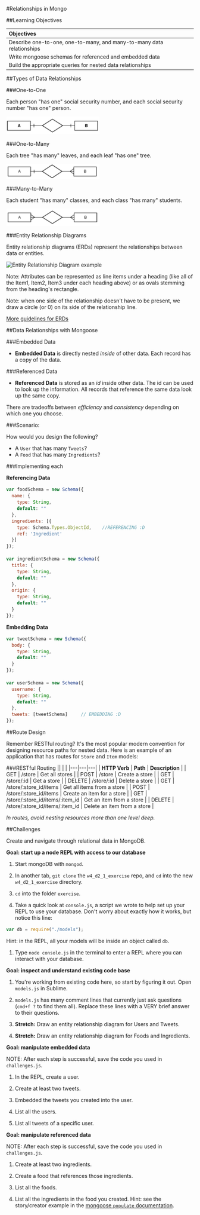 #Relationships in Mongo


##Learning Objectives

| Objectives |
| :---- |
| Describe one-to-one, one-to-many, and many-to-many data relationships |
| Write mongoose schemas for referenced and embedded data |
| Build the appropriate queries for nested data relationships |

##Types of Data Relationships

###One-to-One

Each person "has one" social security number, and each social security number "has one" person.

<img src="./img/one_to_one.png" alt="one to one erd" style="width: 250px;">

###One-to-Many

Each tree "has many" leaves, and each leaf "has one" tree.

<img src="./img/one_to_many.png" alt="one to many erd" style="width: 250px;">

###Many-to-Many

Each student "has many" classes, and each class "has many" students.

<img src="./img/many_to_many.png" alt="many to many erd" style="width: 250px;">

###Entity Relationship Diagrams

Entity relationship diagrams (ERDs) represent the relationships between data or entities.

![Entity Relationship Diagram example](https://www.edrawsoft.com/images/examples/entity-relationship-diagram.png)

Note: Attributes can be represented as line items under a heading (like all of the Item1, Item2, Item3 under each heading above) or as ovals stemming from the heading's rectangle.  

Note: when one side of the relationship doesn't have to be present, we draw a circle (or 0) on its side of the relationship line.

[More guidelines for ERDs](http://docs.oracle.com/cd/A87860_01/doc/java.817/a81358/05_dev1.htm)



##Data Relationships with Mongoose

###Embedded Data

* **Embedded Data** is directly nested *inside* of other data. Each record has a copy of the data.

###Referenced Data

* **Referenced Data** is stored as an *id* inside other data. The id can be used to look up the information. All records that reference the same data look up the same copy.

There are tradeoffs between *efficiency* and *consistency* depending on which one you choose.

###Scenario:

How would you design the following?

* A `User` that has many `Tweets`?
* A `Food` that has many `Ingredients`?


###Implementing each

**Referencing Data**

```javascript
var foodSchema = new Schema({
  name: {
    type: String,
    default: ""
  },
  ingredients: [{
    type: Schema.Types.ObjectId,	//REFERENCING :D
    ref: 'Ingredient'
  }]
});

var ingredientSchema = new Schema({
  title: {
    type: String,
    default: ""
  },
  origin: {
    type: String,
    default: ""
  }
});
```

**Embedding Data**

```javascript
var tweetSchema = new Schema({
  body: {
    type: String,
    default: ""
  }
});

var userSchema = new Schema({
  username: {
    type: String,
    default: ""
  },
  tweets: [tweetSchema]		// EMBEDDING :D
});
```

##Route Design

Remember RESTful routing? It's the most popular modern convention for designing resource paths for nested data. Here is an example of an application that has routes for `Store` and `Item` models:

###RESTful Routing
|| | |
|---|---|---|
| **HTTP Verb** | **Path** | **Description** |
| GET | /store | Get all stores |
| POST | /store | Create a store |
| GET | /store/:id | Get a store |
| DELETE | /store/:id | Delete a store |
| GET | /store/:store_id/items | Get all items from a store |
| POST | /store/:store_id/items | Create an item for a store |
| GET | /store/:store_id/items/:item_id | Get an item from a store |
| DELETE | /store/:store_id/items/:item_id | Delete an item from a store |

*In routes, avoid nesting resources more than one level deep.*

##Challenges

Create and navigate through relational data in MongoDB.

**Goal: start up a node REPL with access to our database**


1. Start mongoDB with `mongod`.

1. In another tab, `git clone` the `w4_d2_1_exercise` repo, and `cd` into the new `w4_d2_1_exercise` directory.

1. `cd` into the folder `exercise`.

1. Take a quick look at `console.js`, a script we wrote to help set up your REPL to use your database. Don't worry about exactly how it works, but notice this line:

  ```js
  var db = require("./models");
  ```

  Hint: in the REPL, all your models will be inside an object called `db`.

1. Type `node console.js` in the terminal to enter a REPL where you can interact with your database.


**Goal: inspect and understand existing code base**

1. You're working from existing code here, so start by figuring it out. Open `models.js` in Sublime.

1. `models.js` has many comment lines that currently just ask questions (`cmd+f ?` to find them all).  Replace these lines with a VERY brief answer to their questions.

1. **Stretch:** Draw an entity relationship diagram for Users and Tweets.

1. **Stretch:** Draw an entity relationship diagram for  Foods and Ingredients.


**Goal: manipulate embedded data**

NOTE: After each step is successful, save the code you used in `challenges.js`.

1. In the REPL, create a user. 

1. Create at least two tweets.

1. Embedded the tweets you created into the user.

1. List all the users.

1. List all tweets of a specific user.

**Goal: manipulate referenced data**

NOTE: After each step is successful, save the code you used in `challenges.js`.

1. Create at least two ingredients.

1. Create a food that references those ingredients.

1. List all the foods.

1. List all the ingredients in the food you created. Hint: see the story/creator example in the [mongoose `populate` documentation](http://mongoosejs.com/docs/populate.html).
